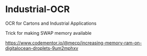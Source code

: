 # Industrial-OCR
OCR for Cartons and Industrial Applications

Trick for making SWAP memory available 

https://www.codementor.io/@mecp/increasing-memory-ram-on-digitalocean-droplets-9um2mphxv

